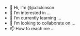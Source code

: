 - 👋 Hi, I’m @jcdickinson
- 👀 I’m interested in ...
- 🌱 I’m currently learning ...
- 💞️ I’m looking to collaborate on ...
- 📫 How to reach me ...

<!---
jcdickinson/jcdickinson is a ✨ special ✨ repository because its `README.md` (this file) appears on your GitHub profile.
You can click the Preview link to take a look at your changes.
--->
